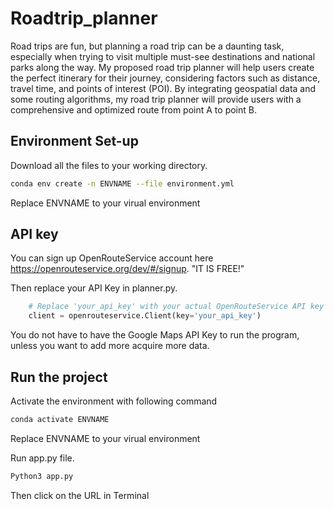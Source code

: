 # Roadtrip_planner
Road trips are fun, but planning a road trip can be a daunting task, especially when trying 
to visit multiple must-see destinations and national parks along the way. My proposed 
road trip planner will help users create the perfect itinerary for their journey, considering 
factors such as distance, travel time, and points of interest (POI). By integrating 
geospatial data and some routing algorithms, my road trip planner will provide users with 
a comprehensive and optimized route from point A to point B.

## Environment Set-up
Download all the files to your working directory.
```bash
conda env create -n ENVNAME --file environment.yml
```
Replace ENVNAME to your virual environment

## API key
You can sign up OpenRouteService account here https://openrouteservice.org/dev/#/signup. "IT IS FREE!"

Then replace your API Key in planner.py.
```Python
    # Replace 'your_api_key' with your actual OpenRouteService API key
    client = openrouteservice.Client(key='your_api_key')
```
You do not have to have the Google Maps API Key to run the program, unless you want to add more acquire more data.

## Run the project


Activate the environment with following command
```bash
conda activate ENVNAME
```
Replace ENVNAME to your virual environment

Run app.py file.
```bash
Python3 app.py
```
Then click on the URL in Terminal 

